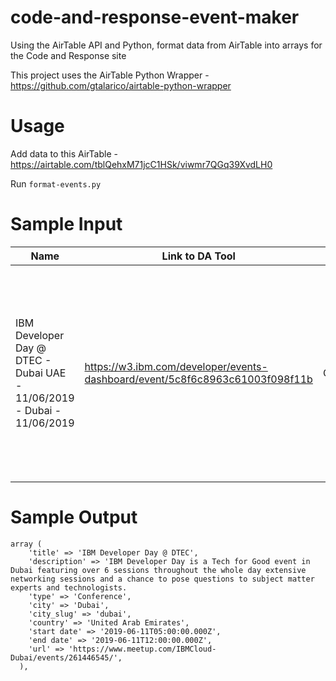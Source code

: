 # code-and-response-event-maker
Using the AirTable API and Python, format data from AirTable into arrays for the Code and Response site

This project uses the AirTable Python Wrapper - https://github.com/gtalarico/airtable-python-wrapper

# Usage
Add data to this AirTable - https://airtable.com/tblQehxM71jcC1HSk/viwmr7QGq39XvdLH0

Run `format-events.py`

# Sample Input

| Name | Link to DA Tool | Category | Description | City | Country | External Web Page | Start Date | End Date |
| --- | --- | --- | --- | --- | --- | --- | --- | --- |
IBM Developer Day @ DTEC - Dubai  UAE - 11/06/2019 - Dubai - 11/06/2019 |	https://w3.ibm.com/developer/events-dashboard/event/5c8f6c8963c61003f098f11b	| Conference	| IBM Developer Day is a Tech for Good event in Dubai  featuring over 6 sessions throughout the whole day  extensive networking sessions and a chance to pose questions to subject matter experts and technologists."	| Dubai	| United Arab Emirates | https://www.meetup.com/IBMCloud-Dubai/events/261446545/ |	2019-06-11T05:00:00.000Z	| 2019-06-11T12:00:00.000Z

# Sample Output
```
array (
    'title' => 'IBM Developer Day @ DTEC',
    'description' => 'IBM Developer Day is a Tech for Good event in Dubai featuring over 6 sessions throughout the whole day extensive networking sessions and a chance to pose questions to subject matter experts and technologists.
    'type' => 'Conference',
    'city' => 'Dubai',
    'city_slug' => 'dubai',
    'country' => 'United Arab Emirates',
    'start date' => '2019-06-11T05:00:00.000Z',
    'end date' => '2019-06-11T12:00:00.000Z',
    'url' => 'https://www.meetup.com/IBMCloud-Dubai/events/261446545/',
  ),
  ```
